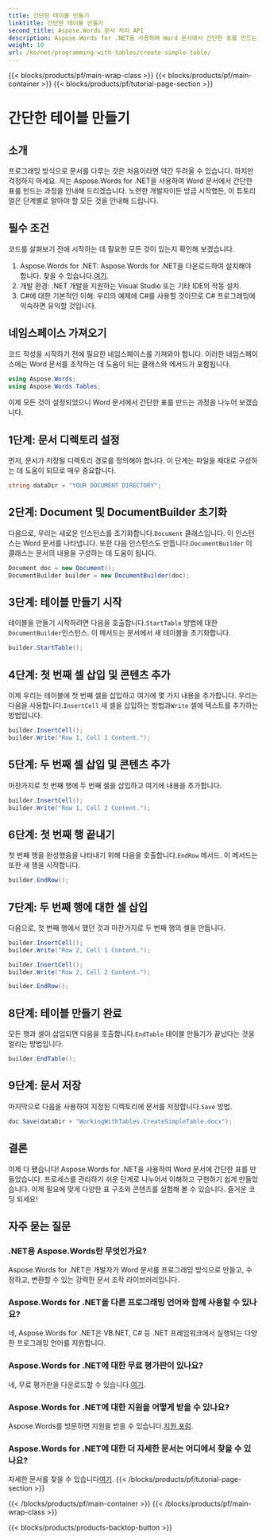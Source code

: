 ```yaml
---
title: 간단한 테이블 만들기
linktitle: 간단한 테이블 만들기
second_title: Aspose.Words 문서 처리 API
description: Aspose.Words for .NET을 사용하여 Word 문서에서 간단한 표를 만드는 방법을 단계별 포괄적인 가이드를 통해 알아보세요.
weight: 10
url: /ko/net/programming-with-tables/create-simple-table/
---
```


{{< blocks/products/pf/main-wrap-class >}}
{{< blocks/products/pf/main-container >}}
{{< blocks/products/pf/tutorial-page-section >}}

# 간단한 테이블 만들기

## 소개

프로그래밍 방식으로 문서를 다루는 것은 처음이라면 약간 두려울 수 있습니다. 하지만 걱정하지 마세요. 저는 Aspose.Words for .NET을 사용하여 Word 문서에서 간단한 표를 만드는 과정을 안내해 드리겠습니다. 노련한 개발자이든 방금 시작했든, 이 튜토리얼은 단계별로 알아야 할 모든 것을 안내해 드립니다.

## 필수 조건

코드를 살펴보기 전에 시작하는 데 필요한 모든 것이 있는지 확인해 보겠습니다.

1.  Aspose.Words for .NET: Aspose.Words for .NET을 다운로드하여 설치해야 합니다. 찾을 수 있습니다.[여기](https://releases.aspose.com/words/net/).
2. 개발 환경: .NET 개발을 지원하는 Visual Studio 또는 기타 IDE의 작동 설치.
3. C#에 대한 기본적인 이해: 우리의 예제에 C#를 사용할 것이므로 C# 프로그래밍에 익숙하면 유익할 것입니다.

## 네임스페이스 가져오기

코드 작성을 시작하기 전에 필요한 네임스페이스를 가져와야 합니다. 이러한 네임스페이스에는 Word 문서를 조작하는 데 도움이 되는 클래스와 메서드가 포함됩니다.

```csharp
using Aspose.Words;
using Aspose.Words.Tables;
```

이제 모든 것이 설정되었으니 Word 문서에서 간단한 표를 만드는 과정을 나누어 보겠습니다.

## 1단계: 문서 디렉토리 설정

먼저, 문서가 저장될 디렉토리 경로를 정의해야 합니다. 이 단계는 파일을 제대로 구성하는 데 도움이 되므로 매우 중요합니다.

```csharp
string dataDir = "YOUR DOCUMENT DIRECTORY";
```

## 2단계: Document 및 DocumentBuilder 초기화

 다음으로, 우리는 새로운 인스턴스를 초기화합니다.`Document` 클래스입니다. 이 인스턴스는 Word 문서를 나타냅니다. 또한 다음 인스턴스도 만듭니다.`DocumentBuilder` 이 클래스는 문서의 내용을 구성하는 데 도움이 됩니다.

```csharp
Document doc = new Document();
DocumentBuilder builder = new DocumentBuilder(doc);
```

## 3단계: 테이블 만들기 시작

 테이블을 만들기 시작하려면 다음을 호출합니다.`StartTable` 방법에 대한`DocumentBuilder`인스턴스. 이 메서드는 문서에서 새 테이블을 초기화합니다.

```csharp
builder.StartTable();
```

## 4단계: 첫 번째 셀 삽입 및 콘텐츠 추가

 이제 우리는 테이블에 첫 번째 셀을 삽입하고 여기에 몇 가지 내용을 추가합니다. 우리는 다음을 사용합니다.`InsertCell` 새 셀을 삽입하는 방법과`Write` 셀에 텍스트를 추가하는 방법입니다.

```csharp
builder.InsertCell();
builder.Write("Row 1, Cell 1 Content.");
```

## 5단계: 두 번째 셀 삽입 및 콘텐츠 추가

마찬가지로 첫 번째 행에 두 번째 셀을 삽입하고 여기에 내용을 추가합니다.

```csharp
builder.InsertCell();
builder.Write("Row 1, Cell 2 Content.");
```

## 6단계: 첫 번째 행 끝내기

 첫 번째 행을 완성했음을 나타내기 위해 다음을 호출합니다.`EndRow` 메서드. 이 메서드는 또한 새 행을 시작합니다.

```csharp
builder.EndRow();
```

## 7단계: 두 번째 행에 대한 셀 삽입

다음으로, 첫 번째 행에서 했던 것과 마찬가지로 두 번째 행의 셀을 만듭니다.

```csharp
builder.InsertCell();
builder.Write("Row 2, Cell 1 Content.");

builder.InsertCell();
builder.Write("Row 2, Cell 2 Content.");

builder.EndRow();
```

## 8단계: 테이블 만들기 완료

 모든 행과 셀이 삽입되면 다음을 호출합니다.`EndTable` 테이블 만들기가 끝났다는 것을 알리는 방법입니다.

```csharp
builder.EndTable();
```

## 9단계: 문서 저장

 마지막으로 다음을 사용하여 지정된 디렉토리에 문서를 저장합니다.`Save` 방법.

```csharp
doc.Save(dataDir + "WorkingWithTables.CreateSimpleTable.docx");
```

## 결론

이제 다 됐습니다! Aspose.Words for .NET을 사용하여 Word 문서에 간단한 표를 만들었습니다. 프로세스를 관리하기 쉬운 단계로 나누어서 이해하고 구현하기 쉽게 만들었습니다. 이제 필요에 맞게 다양한 표 구조와 콘텐츠를 실험해 볼 수 있습니다. 즐거운 코딩 되세요!

## 자주 묻는 질문

### .NET용 Aspose.Words란 무엇인가요?
Aspose.Words for .NET은 개발자가 Word 문서를 프로그래밍 방식으로 만들고, 수정하고, 변환할 수 있는 강력한 문서 조작 라이브러리입니다.

### Aspose.Words for .NET을 다른 프로그래밍 언어와 함께 사용할 수 있나요?
네, Aspose.Words for .NET은 VB.NET, C# 등 .NET 프레임워크에서 실행되는 다양한 프로그래밍 언어를 지원합니다.

### Aspose.Words for .NET에 대한 무료 평가판이 있나요?
 네, 무료 평가판을 다운로드할 수 있습니다.[여기](https://releases.aspose.com/).

### Aspose.Words for .NET에 대한 지원을 어떻게 받을 수 있나요?
 Aspose.Words를 방문하면 지원을 받을 수 있습니다.[지원 포럼](https://forum.aspose.com/c/words/8).

### Aspose.Words for .NET에 대한 더 자세한 문서는 어디에서 찾을 수 있나요?
 자세한 문서를 찾을 수 있습니다[여기](https://reference.aspose.com/words/net/).
{{< /blocks/products/pf/tutorial-page-section >}}

{{< /blocks/products/pf/main-container >}}
{{< /blocks/products/pf/main-wrap-class >}}

{{< blocks/products/products-backtop-button >}}
